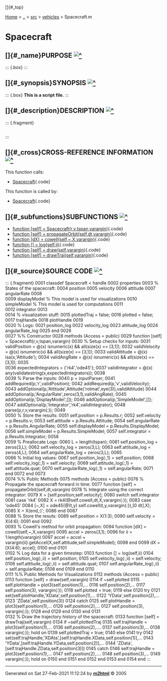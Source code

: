[]{#_top}

<div>

[Home](../../../index.html) \> [..](#) \> [src](#) \>
[vehicles](index.html) \> Spacecraft.m

</div>

# Spacecraft

## []{#_name}PURPOSE [![\^](../../../up.png)](#_top)

::: {.box}
:::

## []{#_synopsis}SYNOPSIS [![\^](../../../up.png)](#_top)

::: {.box}
**This is a script file.**
:::

## []{#_description}DESCRIPTION [![\^](../../../up.png)](#_top)

::: {.fragment}
``` {.comment}
```
:::

## []{#_cross}CROSS-REFERENCE INFORMATION [![\^](../../../up.png)](#_top)

This function calls:

-   [Spacecraft](Spacecraft.html){.code}

This function is called by:

-   [Spacecraft](Spacecraft.html){.code}

## []{#_subfunctions}SUBFUNCTIONS [![\^](../../../up.png)](#_top)

-   [function \[self\] = Spacecraft(r,v,tspan,varargin)](#_sub1){.code}
-   [function \[self\] =
    propagateOrbit(self,dt,varargin)](#_sub2){.code}
-   [function \[dX\] = cowell(self,\~,X,varargin)](#_sub3){.code}
-   [function \[\] = log(self,ii)](#_sub4){.code}
-   [function \[self\] = draw(self,varargin)](#_sub5){.code}
-   [function \[self\] = drawTraj(self,varargin)](#_sub6){.code}

## []{#_source}SOURCE CODE [![\^](../../../up.png)](#_top)

::: {.fragment}
    0001 classdef Spacecraft < handle
    0002     properties
    0003         % States of the spacecraft:
    0004         position
    0005         velocity
    0006         attitude
    0007         angularRate
    0008         
    0009         displayModel % This model is used for visualizations
    0010         simpleModel  % This model is used for computations
    0011         
    0012         integrator
    0013         
    0014         % visualization stuff:
    0015         plottedTraj = false;
    0016         plotted = false;
    0017         trajHandle
    0018         plotHandle
    0019         
    0020         % Logs:
    0021         position_log
    0022         velocity_log
    0023         attitude_log
    0024         angularRate_log
    0025     end
    0026     
    0027     %% Constructor
    0028     methods (Access = public)
    0029         function [self] = Spacecraft(r,v,tspan,varargin)
    0030             % Setup checks for inputs:
    0031             validPosition  = @(x) isnumeric(x) && all(size(x) == [3,1]);
    0032             validVelocity  = @(x) isnumeric(x) && all(size(x) == [3,1]);
    0033             validAttitude  = @(x) isa(x,'Attitude');
    0034             validAngRate   = @(x) isnumeric(x) && all(size(x) == [3,1]);
    0035             
    0036             expectedIntegrators = {'rk4','ode45'};
    0037             validIntegrator = @(x) any(validatestring(x,expectedIntegrators));
    0038             
    0039             % Parse the inputs:
    0040             p = inputParser;
    0041                 addRequired(p,'r',validPosition);
    0042                 addRequired(p,'v',validVelocity);
    0043                 addOptional(p,'Attitude',Attitude('rotmat',eye(3)),validAttitude)
    0044                 addOptional(p,'AngularRate',zeros(3,1),validAngRate);
    0045                 addOptional(p,'DisplayModel',[]);
    0046                 addOptional(p,'SimpleModel',[]);
    0047                 addOptional(p,'Integrator','rk4',validIntegrator);
    0048             parse(p,r,v,varargin{:});
    0049             
    0050             % Store the results:
    0051             self.position     = p.Results.r;
    0052             self.velocity     = p.Results.v;
    0053             self.attitude     = p.Results.Attitude;
    0054             self.angularRate  = p.Results.AngularRate;
    0055             self.displayModel = p.Results.DisplayModel;
    0056             self.simpleModel  = p.Results.SimpleModel;
    0057             self.integrator   = p.Results.Integrator;
    0058             
    0059             % Preallocate Logs:
    0060             L = length(tspan);
    0061             self.position_log = zeros(3,L);
    0062             self.velocity_log = zeros(3,L);
    0063             self.attitude_log = zeros(4,L);
    0064             self.angularRate_log = zeros(3,L);
    0065             
    0066             % Initial log values:
    0067             self.position_log(:,1) = self.position;
    0068             self.velocity_log(:,1) = self.velocity;
    0069             self.attitude_log(:,1) = self.attitude.quat;
    0070             self.angularRate_log(:,1) = self.angularRate;
    0071         end
    0072     end
    0073     
    0074     %% Public Methods
    0075     methods (Access = public)
    0076         % Propagate the spacecraft forward in time:
    0077         function [self] = propagateOrbit(self,dt,varargin)
    0078             % Integrate using the correct integrator:
    0079             X = [self.position;self.velocity];
    0080             switch self.integrator
    0081                 case 'rk4'
    0082                     X = rk4(@self.cowell,dt,X,varargin{:});
    0083                 case 'ode45'
    0084                     [~,X] = ode45(@(t,y) self.cowell(t,y,varargin{:}),[0 dt],X);
    0085                     X = X(end,:)';
    0086             end
    0087             
    0088             % Store the resuts:
    0089             self.position = X(1:3);
    0090             self.velocity = X(4:6);
    0091         end
    0092         
    0093         % Cowell's method for orbit propagation:
    0094         function [dX] = cowell(self,~,X,varargin)
    0095             accel = zeros(3,1);
    0096             for ii = 1:length(varargin)
    0097                 accel = accel + varargin{ii}.getAccel(X,self.attitude,self.simpleModel);
    0098             end
    0099             dX = [X(4:6); accel];
    0100         end
    0101         
    0102         % Log data for a given timestep:
    0103         function [] = log(self,ii)
    0104             self.position_log(:,ii) = self.position;
    0105             self.velocity_log(:,ii) = self.velocity;
    0106             self.attitude_log(:,ii) = self.attitude.quat;
    0107             self.angularRate_log(:,ii) = self.angularRate;
    0108         end
    0109     end
    0110     
    0111     %% Public Methods for Visualizations
    0112     methods (Access = public)       
    0113         function [self] = draw(self,varargin)
    0114             if ~self.plotted
    0115                 self.plotHandle = plot3(self.position(1),...
    0116                                         self.position(2),...
    0117                                         self.position(3), varargin{:});
    0118                 self.plotted = true;
    0119             else
    0120                 try
    0121                     set(self.plotHandle,'XData',self.position(1),...
    0122                                         'YData',self.position(2),...
    0123                                         'ZData',self.position(3))
    0124                 catch
    0125                     self.plotHandle = plot3(self.position(1),...
    0126                                             self.position(2),...
    0127                                             self.position(3), varargin{:});
    0128                 end
    0129             end
    0130         end
    0131         
    0132         % Draw the trajectory history of the spacecraft:
    0133         function [self] = drawTraj(self,varargin)
    0134             if ~self.plottedTraj
    0135                 self.trajHandle = plot3(self.position(1),...
    0136                                         self.position(2),....
    0137                                         self.position(3),...
    0138                                         varargin{:}); hold on
    0139                 self.plottedTraj = true;
    0140             else
    0141                 try
    0142                     set(self.trajHandle,'XDAta',[self.trajHandle.XData,self.position(1)],...
    0143                                         'YData',[self.trajHandle.YData,self.position(2)],...
    0144                                         'ZData',[self.trajHandle.ZData,self.position(3)])
    0145                 catch
    0146                     self.trajHandle = plot3(self.position(1),...
    0147                                             self.position(2),....
    0148                                             self.position(3),...
    0149                                             varargin{:}); hold on
    0150                 end
    0151             end
    0152         end
    0153     end
    0154 end
:::

------------------------------------------------------------------------

Generated on Sat 27-Feb-2021 11:12:24 by
**[m2html](http://www.artefact.tk/software/matlab/m2html/ "Matlab Documentation in HTML")**
© 2005
